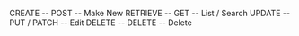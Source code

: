 CREATE -- POST -- Make New
RETRIEVE -- GET -- List / Search 
UPDATE -- PUT / PATCH -- Edit
DELETE -- DELETE -- Delete

